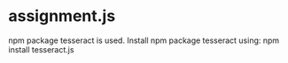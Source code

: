 # assignment.js
npm package tesseract is used.
Install npm package tesseract using:
npm install tesseract.js
